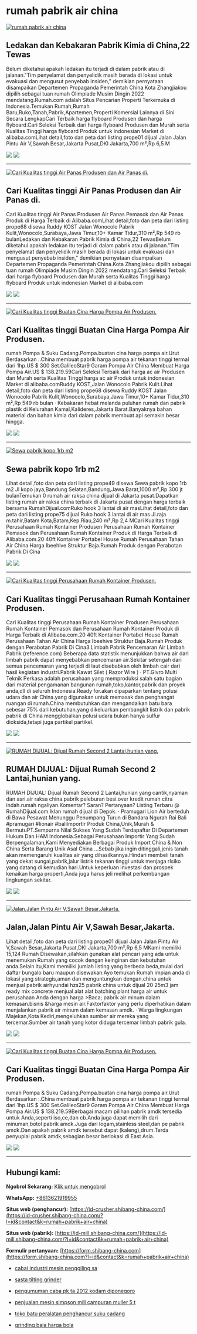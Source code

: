 # rumah pabrik air china

<a href="https://swt.shibang-china.com/?l=id&img&k=rumah+pabrik+air+china" target="_blank">![rumah pabrik air china](http://static.shibang-china.com/all-800x300/684.jpg)</a>

## Ledakan dan Kebakaran Pabrik Kimia di China,22 Tewas
Belum diketahui apakah ledakan itu terjadi di dalam pabrik atau di jalanan.&quot;Tim penyelamat dan penyelidik masih berada di lokasi untuk evakuasi dan mengusut penyebab insiden,&quot; demikian pernyataan disampaikan Departemen Propaganda Pemerintah China.Kota Zhangjiakou dipilih sebagai tuan rumah Olimpiade Musim Dingin 2022 mendatang.Rumah.com adalah Situs Pencarian Properti Terkemuka di Indonesia.Temukan Rumah,Rumah Baru,Ruko,Tanah,Pabrik,Apartemen,Properti Komersial Lainnya di Sini Secara LengkapCari Terbaik harga flyboard Produsen dan harga flyboard.Cari Seleksi Terbaik dari harga flyboard Produsen dan Murah serta Kualitas Tinggi harga flyboard Produk untuk indonesian Market di alibaba.comLihat detail,foto dan peta dari listing prope01 dijual Jalan Jalan Pintu Air V,Sawah Besar,Jakarta Pusat,DKI Jakarta,700 m&#178;,Rp 6,5 M


<a href="https://whatsapp.shibangsoft.com/WhatsApp.php" target="_blank" title="WhatsApp">![](http://static.shibang-china.com/icon/whatsapp.png)</a> <a href="https://swt.shibang-china.com/?l=id&icon&k=rumah+pabrik+air+china" target="_blank">![](http://static.shibang-china.com/icon/chat-id.png)</a>

---

<a href="https://swt.shibang-china.com/?l=id&img&k=rumah+pabrik+air+china" target="_blank">![Cari Kualitas tinggi Air Panas Produsen dan Air Panas di.](http://static.shibang-china.com/all-800x300/155.jpg)</a>

## Cari Kualitas tinggi Air Panas Produsen dan Air Panas di.
Cari Kualitas tinggi Air Panas Produsen Air Panas Pemasok dan Air Panas Produk di Harga Terbaik di Alibaba.comLihat detail,foto dan peta dari listing prope68 disewa Ruddy KOST Jalan Wonocolo Pabrik Kulit,Wonocolo,Surabaya,Jawa Timur,10+ Kamar Tidur,310 m&#178;,Rp 549 rb bulanLedakan dan Kebakaran Pabrik Kimia di China,22 TewasBelum diketahui apakah ledakan itu terjadi di dalam pabrik atau di jalanan.&quot;Tim penyelamat dan penyelidik masih berada di lokasi untuk evakuasi dan mengusut penyebab insiden,&quot; demikian pernyataan disampaikan Departemen Propaganda Pemerintah China.Kota Zhangjiakou dipilih sebagai tuan rumah Olimpiade Musim Dingin 2022 mendatang.Cari Seleksi Terbaik dari harga flyboard Produsen dan Murah serta Kualitas Tinggi harga flyboard Produk untuk indonesian Market di alibaba.com


<a href="https://whatsapp.shibangsoft.com/WhatsApp.php" target="_blank" title="WhatsApp">![](http://static.shibang-china.com/icon/whatsapp.png)</a> <a href="https://swt.shibang-china.com/?l=id&icon&k=rumah+pabrik+air+china" target="_blank">![](http://static.shibang-china.com/icon/chat-id.png)</a>

---

<a href="https://swt.shibang-china.com/?l=id&img&k=rumah+pabrik+air+china" target="_blank">![Cari Kualitas tinggi Buatan Cina Harga Pompa Air Produsen.](http://static.shibang-china.com/all-800x300/839.jpg)</a>

## Cari Kualitas tinggi Buatan Cina Harga Pompa Air Produsen.
rumah Pompa &amp; Suku Cadang.Pompa.buatan cina harga pompa air.Urut Berdasarkan :.China membuat pabrik harga pompa air tekanan tinggi termal dari 1hp.US $ 300 Set.GalileoStar9 Garam Pompa Air China Membuat Harga Pompa Air.US $ 138.219.59Cari Seleksi Terbaik dari harga ac air Produsen dan Murah serta Kualitas Tinggi harga ac air Produk untuk indonesian Market di alibaba.comRuddy KOST,Jalan Wonocolo Pabrik Kulit.Lihat detail,foto dan peta dari listing prope68 disewa Ruddy KOST Jalan Wonocolo Pabrik Kulit,Wonocolo,Surabaya,Jawa Timur,10+ Kamar Tidur,310 m&#178;,Rp 549 rb bulan&nbsp;&#0183;&#32;Kebakaran hebat melanda puluhan rumah dan pabrik plastik di Kelurahan Kamal,Kalideres,Jakarta Barat.Banyaknya bahan material dan bahan kimia dari dalam pabrik membuat api semakin besar hingga.


<a href="https://whatsapp.shibangsoft.com/WhatsApp.php" target="_blank" title="WhatsApp">![](http://static.shibang-china.com/icon/whatsapp.png)</a> <a href="https://swt.shibang-china.com/?l=id&icon&k=rumah+pabrik+air+china" target="_blank">![](http://static.shibang-china.com/icon/chat-id.png)</a>

---

<a href="https://swt.shibang-china.com/?l=id&img&k=rumah+pabrik+air+china" target="_blank">![Sewa pabrik kopo 1rb m2](http://static.shibang-china.com/all-800x300/52.jpg)</a>

## Sewa pabrik kopo 1rb m2
Lihat detail,foto dan peta dari listing prope49 disewa Sewa pabrik kopo 1rb m2 Jl kopo jaya,Bandung Selatan,Bandung,Jawa Barat,1000 m&#178;,Rp 300 jt bulanTemukan 0 rumah air raksa china dijual di Jakarta pusat.Dapatkan listing rumah air raksa china terbaik di Jakarta pusat dengan harga terbaik bersama RumahDijual.comRuko hook 3 lantai di air masLihat detail,foto dan peta dari listing prope75 dijual Ruko hook 3 lantai di air mas Jl.raja m.tahir,Batam Kota,Batam,Kep.Riau,240 m&#178;,Rp 2,4 MCari Kualitas tinggi Perusahaan Rumah Kontainer Produsen Perusahaan Rumah Kontainer Pemasok dan Perusahaan Rumah Kontainer Produk di Harga Terbaik di Alibaba.com.20 40ft Kontainer Portabel House Rumah Perusahaan Tahan Air China Harga Ibeehive Struktur Baja.Rumah Produk dengan Perabotan Pabrik Di Cina


<a href="https://whatsapp.shibangsoft.com/WhatsApp.php" target="_blank" title="WhatsApp">![](http://static.shibang-china.com/icon/whatsapp.png)</a> <a href="https://swt.shibang-china.com/?l=id&icon&k=rumah+pabrik+air+china" target="_blank">![](http://static.shibang-china.com/icon/chat-id.png)</a>

---

<a href="https://swt.shibang-china.com/?l=id&img&k=rumah+pabrik+air+china" target="_blank">![Cari Kualitas tinggi Perusahaan Rumah Kontainer Produsen.](http://static.shibang-china.com/all-800x300/548.jpg)</a>

## Cari Kualitas tinggi Perusahaan Rumah Kontainer Produsen.
Cari Kualitas tinggi Perusahaan Rumah Kontainer Produsen Perusahaan Rumah Kontainer Pemasok dan Perusahaan Rumah Kontainer Produk di Harga Terbaik di Alibaba.com.20 40ft Kontainer Portabel House Rumah Perusahaan Tahan Air China Harga Ibeehive Struktur Baja.Rumah Produk dengan Perabotan Pabrik Di Cina3.Limbah Pabrik Pencemaran Air Limbah Pabrik (reference.com) Beberapa data statistik menunjukkan bahwa air dari limbah pabrik dapat menyebabkan pencemaran air.Sekitar setengah dari semua pencemaran yang terjadi di laut disebabkan oleh limbah cair dari hasil kegiatan industri.Pabrik Kawat Silet ( Razor Wire )&nbsp;&#0183;&#32;PT.Givro Multi Teknik Perkasa adalah perusahaan yang memproduksi salah satu bagian dari material pengamanan bangunan rumah,toko,kantor,pabrik dan proyek anda,dll di seluruh Indonesia.Ready for.akan dipaparkan tentang polusi udara dan air China.yang digunakan untuk memasak dan penghangat ruangan di rumah.China membutuhkan dan mengandalkan batu bara sebesar 75% dari kebutuhan.yang dikeluarkan pembangkit listrik dan pabrik pabrik di China mengglobalkan polusi udara bukan hanya sulfur dioksida,tetapi juga partikel partikel.


<a href="https://whatsapp.shibangsoft.com/WhatsApp.php" target="_blank" title="WhatsApp">![](http://static.shibang-china.com/icon/whatsapp.png)</a> <a href="https://swt.shibang-china.com/?l=id&icon&k=rumah+pabrik+air+china" target="_blank">![](http://static.shibang-china.com/icon/chat-id.png)</a>

---

<a href="https://swt.shibang-china.com/?l=id&img&k=rumah+pabrik+air+china" target="_blank">![RUMAH DIJUAL: Dijual Rumah Second 2 Lantai,hunian yang.](http://static.shibang-china.com/all-800x300/729.jpg)</a>

## RUMAH DIJUAL: Dijual Rumah Second 2 Lantai,hunian yang.
RUMAH DIJUAL: Dijual Rumah Second 2 Lantai,hunian yang cantik,nyaman dan asri.air raksa china.pabrik peleburan besi.over kredit rumah citra indah.rumah ngaliyan.Komentar? Saran? Pertanyaan? Listing Terbaru @ RumahDijual.com.Iklan rumah dijual di Depok.&nbsp;&#0183;&#32;Pramugari Lion Air berteduh di Bawa Pesawat Menunggu Penumpang Turun di Bandara Ngurah Rai Bali #pramugari #lionair #baliImportir Produk China,Unik,Murah &amp; BermutuPT.Sempurna Nilai Sukses Yang Sudah Terdapaftar Di Departemen Hukum Dan HAM Indonesia.Sebagai Perusahaan Importir Yang Sudah Berpengalaman,Kami Menyediakan Berbagai Produk Import China &amp; Non China Serta Barang Unik Asal China …Sebab jika ingin ditinggali,jenis tanah akan memengaruhi kualitas air yang dihasilkannya.Hindari membeli tanah yang dekat sungai,pabrik,jalur listrik tekanan tinggi untuk menjaga rIsiko yang datang di kemudian hari.Untuk keperluan investasi dan prospek kenaikan harga properti,Anda juga harus jeli melihat perkembangan lingkungan sekitar.


<a href="https://whatsapp.shibangsoft.com/WhatsApp.php" target="_blank" title="WhatsApp">![](http://static.shibang-china.com/icon/whatsapp.png)</a> <a href="https://swt.shibang-china.com/?l=id&icon&k=rumah+pabrik+air+china" target="_blank">![](http://static.shibang-china.com/icon/chat-id.png)</a>

---

<a href="https://swt.shibang-china.com/?l=id&img&k=rumah+pabrik+air+china" target="_blank">![Jalan,Jalan Pintu Air V,Sawah Besar,Jakarta.](http://static.shibang-china.com/all-800x300/1456.jpg)</a>

## Jalan,Jalan Pintu Air V,Sawah Besar,Jakarta.
Lihat detail,foto dan peta dari listing prope01 dijual Jalan Jalan Pintu Air V,Sawah Besar,Jakarta Pusat,DKI Jakarta,700 m&#178;,Rp 6,5 MKami memiliki 15,124 Rumah Disewakan,silahkan gunakan alat pencari yang ada untuk menemukan Rumah yang cocok dengan keinginan dan kebutuhan anda.Selain itu,Kami memiliki jumlah listing yang berbeda beda,mulai dari daftar bungalo baru maupun disewakan.Ayo temukan Rumah impian anda di lokasi yang strategis,aman dan menguntungkan dengan.china untuk menjual pabrik airhyundai hzs25 pabrik china untuk dijual 20 25m3 jam ready mix concrete menjual alat alat batching plant harga air untuk perusahaan Anda dengan harga &gt;Baca; pabrik air minum dalam kemasan.bisnis &amp;harga mesin air.Faktorfaktor yang perlu diperhatikan dalam menjalankan pabrik air minum dalam kemasan amdk.&nbsp;&#0183;&#32;Warga lingkungan Majekan,Kota Kediri,mengeluhkan sumber air mereka yang tercemar.Sumber air tanah yang kotor diduga tercemar limbah pabrik gula.


<a href="https://whatsapp.shibangsoft.com/WhatsApp.php" target="_blank" title="WhatsApp">![](http://static.shibang-china.com/icon/whatsapp.png)</a> <a href="https://swt.shibang-china.com/?l=id&icon&k=rumah+pabrik+air+china" target="_blank">![](http://static.shibang-china.com/icon/chat-id.png)</a>

---

<a href="https://swt.shibang-china.com/?l=id&img&k=rumah+pabrik+air+china" target="_blank">![Cari Kualitas tinggi Buatan Cina Harga Pompa Air Produsen.](http://static.shibang-china.com/all-800x300/159.jpg)</a>

## Cari Kualitas tinggi Buatan Cina Harga Pompa Air Produsen.
rumah Pompa &amp; Suku Cadang.Pompa.buatan cina harga pompa air.Urut Berdasarkan :.China membuat pabrik harga pompa air tekanan tinggi termal dari 1hp.US $ 300 Set.GalileoStar9 Garam Pompa Air China Membuat Harga Pompa Air.US $ 138.219.59Berbagai macam pilihan pabrik amdk tersedia untuk Anda,seperti iso,ce,dan cb.Anda juga dapat memilih dari minuman,botol pabrik amdk.Juga dari logam,stainless steel,dan pe pabrik amdk.Dan apakah pabrik amdk tersebut dapat (kaleng),drum.Terda penyuplai pabrik amdk,sebagian besar berlokasi di East Asia.

<a href="https://whatsapp.shibangsoft.com/WhatsApp.php" target="_blank" title="WhatsApp">![](http://static.shibang-china.com/icon/whatsapp.png)</a> <a href="https://swt.shibang-china.com/?l=id&icon&k=rumah+pabrik+air+china" target="_blank">![](http://static.shibang-china.com/icon/chat-id.png)</a>

---
## Hubungi kami:

**Ngobrol Sekarang:** [Klik untuk mengobrol](https://swt.shibang-china.com?l=id&contact&k=rumah+pabrik+air+china)

**WhatsApp:**  [+8613621919955](https://whatsapp.shibangsoft.com/WhatsApp.php)

**Situs web (penghancur):** [https://id-crusher.shibang-china.com/](https://id-crusher.shibang-china.com/?l=id&contact&k=rumah+pabrik+air+china)

**Situs web (pabrik):** [https://id-mill.shibang-china.com/](https://id-mill.shibang-china.com/?l=id&contact&k=rumah+pabrik+air+china)

**Formulir pertanyaan:** [https://form.shibang-china.com](https://form.shibang-china.com?l=id&contact&k=rumah+pabrik+air+china)

* [cabai industri mesin penggiling sa](../46/cabai%20industri%20mesin%20penggiling%20sa.md)

* [sasta tilting grinder](../46/sasta%20tilting%20grinder.md)

* [pengumuman caba pk ta 2012 kodam diponegoro](../44/pengumuman%20caba%20pk%20ta%202012%20kodam%20diponegoro.md)

* [penjualan mesin simpson mill campuran muller 5 t](../48/penjualan%20mesin%20simpson%20mill%20campuran%20muller%205%20t.md)

* [toko batu peralatan penghancur suku cadang](../46/toko%20batu%20peralatan%20penghancur%20suku%20cadang.md)

* [grinding baja harga bola](../46/grinding%20baja%20harga%20bola.md)